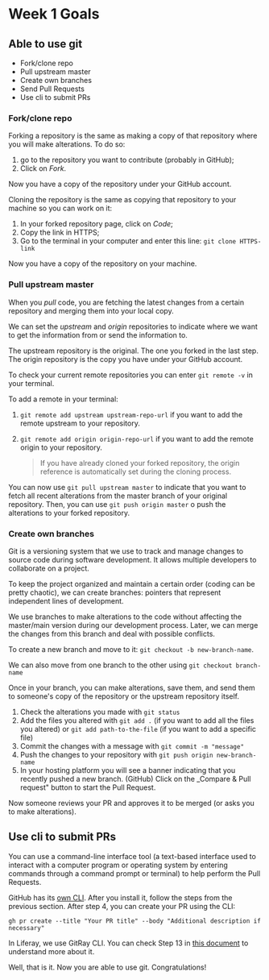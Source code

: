 # Week 1 Goals
  
## Able to use git
* Fork/clone repo
* Pull upstream master
* Create own branches
* Send Pull Requests
* Use cli to submit PRs

### Fork/clone repo
Forking a repository is the same as making a copy of that repository where you will make alterations. To do so:
1. go to the repository you want to contribute (probably in GitHub);
1.  Click on _Fork_.

Now you have a copy of the repository under your GitHub account.

Cloning the repository is the same as copying that repository to your machine so you can work on it:

1. In your forked repository page, click on _Code_;
1. Copy the link in HTTPS;
1. Go to the terminal in your computer and enter this line: `git clone HTTPS-link`

Now you have a copy of the repository on your machine.


### Pull upstream master
When you _pull_ code, you are fetching the latest changes from a certain repository and merging them into your local copy.

We can set the _upstream_ and _origin_ repositories to indicate where we want to get the information from or send the information to.

The upstream repository is the original. The one you forked in the last step. The origin repository is the copy you have under your GitHub account.

To check your current remote repositories you can enter `git remote -v` in your terminal.

To add a remote in your terminal:
1. `git remote add upstream upstream-repo-url` if you want to add the remote upstream to your repository.
1. `git remote add origin origin-repo-url` if you want to add the remote origin to your repository.

    > If you have already cloned your forked repository, the origin reference is automatically set during the cloning process.

You can now use `git pull upstream master` to indicate that you want to fetch all recent alterations from the master branch of your original repository. Then, you can use `git push origin master` o push the alterations to your forked repository.

### Create own branches
Git is a versioning system that we use to track and manage changes to source code during software development. It allows multiple developers to collaborate on a project.

To keep the project organized and maintain a certain order (coding can be pretty chaotic), we can create branches: pointers that represent independent lines of development.

We use branches to make alterations to the code without affecting the master/main version during our development process. Later, we can merge the changes from this branch and deal with possible conflicts.

To create a new branch and move to it:
`git checkout -b new-branch-name`.

We can also move from one branch to the other using `git checkout branch-name`

Once in your branch, you can make alterations, save them, and send them to someone's copy of the repository or the upstream repository itself.

1. Check the alterations you made with `git status`
1. Add the files you altered with `git add .` (if you want to add all the files you altered) or `git add path-to-the-file` (if you want to add a specific file)
1. Commit the changes with a message with `git commit -m "message"`
1. Push the changes to your repository with `git push origin new-branch-name`
1. In your hosting platform you will see a banner indicating that you recently pushed a new branch. (GitHub) Click on the _Compare & Pull request" button to start the Pull Request.

Now someone reviews your PR and approves it to be merged (or asks you to make alterations).

## Use cli to submit PRs
You can use a command-line interface tool (a text-based interface used to interact with a computer program or operating system by entering commands through a command prompt or terminal) to help perform the Pull Requests.

GitHub has its [own CLI](https://github.com/cli/cli#installation). After you install it, follow the steps from the previous section. After step 4, you can create your PR using the CLI:

`gh pr create --title "Your PR title" --body "Additional description if necessary"`

In Liferay, we use GitRay CLI. You can check Step 13 in [this document](https://liferay.atlassian.net/l/cp/T7rVz4xw) to understand more about it. 

Well, that is it. Now you are able to use git. Congratulations!